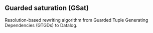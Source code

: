## Guarded saturation (GSat)

Resolution-based rewriting algorithm from Guarded Tuple Generating Dependencies (GTGDs) to Datalog.
